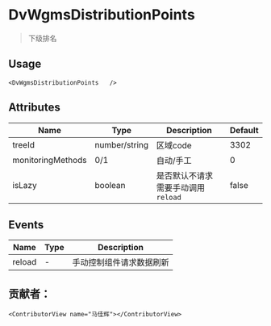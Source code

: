 
# DvWgmsDistributionPoints 

> 下级排名

## Usage

```vue
<DvWgmsDistributionPoints   />
```


## Attributes

| Name | Type   | Description | Default |
| --- |--------|-------------|-------------|
| treeId | number/string | 区域code| 3302 |
| monitoringMethods | 0/1 | 自动/手工| 0 |
| isLazy | boolean | 是否默认不请求 需要手动调用 `reload`| false |


## Events

| Name | Type | Description |
| --- | --- |-------------|
| reload | - | 手动控制组件请求数据刷新      |



## 贡献者：

```vue
<ContributorView name="马佳辉"></ContributorView>
```


